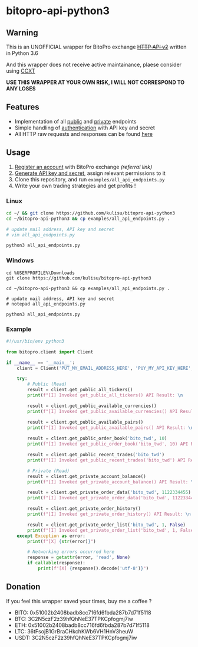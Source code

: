 # bitopro-api-python3

## Warning

This is an UNOFFICIAL wrapper for BitoPro exchange ~~[HTTP API v2](https://github.com/bitoex/bitopro-offical-api-docs/blob/master/v2/rest/rest.md)~~ written in Python 3.6

And this wrapper does not receive active maintainance, plaese consider using [CCXT](https://github.com/ccxt/ccxt/pull/5408)

**USE THIS WRAPPER AT YOUR OWN RISK, I WILL NOT CORRESPOND TO ANY LOSES**

## Features

- Implementation of all [public](https://github.com/bitoex/bitopro-offical-api-docs/tree/master/v2/rest/open) and [private](https://github.com/bitoex/bitopro-offical-api-docs/tree/master/v2/rest/auth) endpoints
- Simple handling of [authentication](https://github.com/bitoex/bitopro-offical-api-docs/blob/master/v2/rest/authentication.md) with API key and secret
- All HTTP raw requests and responses can be found [here](https://gist.github.com/kulisu/334854643c6351aa4b1a0a702d0bacd5)

## Usage

1. [Register an account](https://www.bitopro.com/users/sign_up?referrer=7907917522) with BitoPro exchange _(referral link)_
2. [Generate API key and secret](https://www.bitopro.com/api), assign relevant permissions to it
3. Clone this repository, and run `examples/all_api_endpoints.py`
4. Write your own trading strategies and get profits ! 

### Linux

```bash
cd ~/ && git clone https://github.com/kulisu/bitopro-api-python3
cd ~/bitopro-api-python3 && cp examples/all_api_endpoints.py .

# update mail address, API key and secret
# vim all_api_endpoints.py

python3 all_api_endpoints.py
```

### Windows

```batch
cd %USERPROFILE%\Downloads
git clone https://github.com/kulisu/bitopro-api-python3

cd ~/bitopro-api-python3 && cp examples/all_api_endpoints.py .

# update mail address, API key and secret
# notepad all_api_endpoints.py

python3 all_api_endpoints.py
```

### Example

```python
#!/usr/bin/env python3

from bitopro.client import Client

if __name__ == '__main__':
    client = Client('PUT_MY_EMAIL_ADDRESS_HERE', 'PUY_MY_API_KEY_HERE', 'PUY_MY_API_SECRET_HERE')

    try:
        # Public (Read)
        result = client.get_public_all_tickers()
        print(f"[I] Invoked get_public_all_tickers() API Result: \n    {result}\n")

        result = client.get_public_available_currencies()
        print(f"[I] Invoked get_public_available_currencies() API Result: \n    {result}\n")

        result = client.get_public_available_pairs()
        print(f"[I] Invoked get_public_available_pairs() API Result: \n    {result}\n")
        
        result = client.get_public_order_book('bito_twd', 10)
        print(f"[I] Invoked get_public_order_book('bito_twd', 10) API Result: \n    {result}\n")

        result = client.get_public_recent_trades('bito_twd')
        print(f"[I] Invoked get_public_recent_trades('bito_twd') API Result: \n    {result}\n")

        # Private (Read)
        result = client.get_private_account_balance()
        print(f"[I] Invoked get_private_account_balance() API Result: \n    {result}\n")

        result = client.get_private_order_data('bito_twd', 1122334455)
        print(f"[I] Invoked get_private_order_data('bito_twd', 1122334455) API Result: \n    {result}\n")

        result = client.get_private_order_history()
        print(f"[I] Invoked get_private_order_history() API Result: \n    {result}\n")

        result = client.get_private_order_list('bito_twd', 1, False)
        print(f"[I] Invoked get_private_order_list('bito_twd', 1, False) API Result: \n    {result}\n")
    except Exception as error:
        print(f"[X] {str(error)}")

        # Networking errors occurred here
        response = getattr(error, 'read', None)
        if callable(response):
            print(f"[X] {response().decode('utf-8')}")
```

## Donation

If you feel this wrapper saved your times, buy me a coffee ?

- BITO: 0x51002b2408badb8cc716fd6fbda287b7d71f5118
- BTC: 3C2N5czF2z39hfQhNeE37TPKCpfogmj7iw
- ETH: 0x51002b2408badb8cc716fd6fbda287b7d71f5118
- LTC: 36tFsojB1GrBraCHkchKWb6VH1HnV3heuW
- USDT: 3C2N5czF2z39hfQhNeE37TPKCpfogmj7iw
